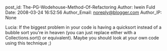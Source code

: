 post_id: The-PG-Wodehouse-Method-Of-Refactoring
Author: Iwein Fuld
Date: 2008-03-24 16:52:56
Author_Email: noreply@blogger.com
Author_IP: None

Lucia: If the biggest problem in your code is having a quicksort instead of a
bubble sort you're in heaven (you can just replace either with a
Collections.sort() or equivalent). Maybe you should look at your own code
using this technique ;)

